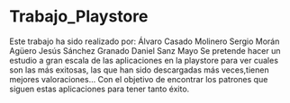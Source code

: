 # Trabajo_Playstore
Este trabajo ha sido realizado por:
Álvaro Casado Molinero
Sergio Morán Agüero
Jesús Sánchez Granado
Daniel Sanz Mayo
Se pretende hacer un estudio a gran escala de las aplicaciones en la playstore para ver cuales son las más exitosas, las que han sido descargadas más veces,tienen mejores valoraciones… 
Con el objetivo de encontrar los patrones que siguen estas aplicaciones para tener tanto éxito.
